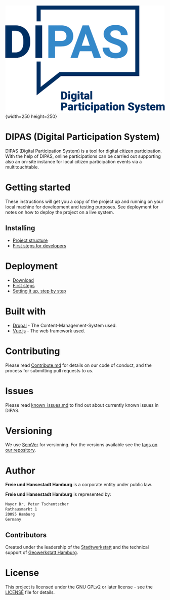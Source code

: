 ![dipaslogo](dipaslogo.jpg){width=250 height=250}

DIPAS (Digital Participation System)
=====

DIPAS (Digital Participation System) is a tool for digital citizen participation. With the help of DIPAS, online participations can be carried out supporting also an on-site instance for local citizen participation events via a multitouchtable.

# Getting started

These instructions will get you a copy of the project up and running on your local machine for development and testing purposes. See deployment for notes on how to deploy the project on a live system.

## Installing

* [Project structure](structure.md)
* [First steps for developers](setup_dev_environment.md)

# Deployment

* [Download](https://bitbucket.org/geowerkstatt-hamburg/beteiligungsmodul2/downloads/)
* [First steps](first_steps.md)
* [Setting it up, step by step](step_by_step.md)


# Built with

* [Drupal](https://www.drupal.de) - The Content-Management-System used.
* [Vue.js](https://vuejs.org) - The web framework used.

# Contributing

Please read [Contribute.md](contribute.md) for details on our code of conduct, and the process for submitting pull requests to us.

# Issues

Please read [known_issues.md](known_issues.md) to find out about currently known issues in DIPAS.

# Versioning
We use [SemVer](http://semver.org/) for versioning. For the versions available see the [tags on our repository](https://bitbucket.org/geowerkstatt-hamburg/beteiligungsmodul2/commits).

# Author
**Freie und Hansestadt Hamburg** is a corporate entity under public law.

**Freie und Hansestadt Hamburg** is represented by:

```
Mayor Dr. Peter Tschentscher
Rathausmarkt 1
20095 Hamburg
Germany
```


## Contributors

Created under the leadership of the [Stadtwerkstatt](https://www.hamburg.de/stadtwerkstatt) and the technical support of [Geowerkstatt Hamburg](https://www.hamburg.de/geowerkstatt/).

# License

This project is licensed under the GNU GPLv2 or later license - see the [LICENSE](LICENSE.txt) file for details.
